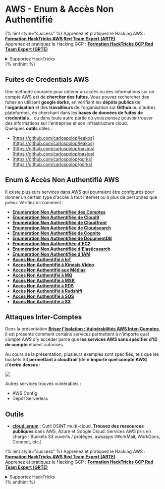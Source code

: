 # AWS - Enum & Accès Non Authentifié

{% hint style="success" %}
Apprenez et pratiquez le Hacking AWS :<img src="../../../.gitbook/assets/image (1).png" alt="" data-size="line">[**Formation HackTricks AWS Red Team Expert (ARTE)**](https://training.hacktricks.xyz/courses/arte)<img src="../../../.gitbook/assets/image (1).png" alt="" data-size="line">\
Apprenez et pratiquez le Hacking GCP : <img src="../../../.gitbook/assets/image (2).png" alt="" data-size="line">[**Formation HackTricks GCP Red Team Expert (GRTE)**<img src="../../../.gitbook/assets/image (2).png" alt="" data-size="line">](https://training.hacktricks.xyz/courses/grte)

<details>

<summary>Supportez HackTricks</summary>

* Consultez les [**plans d'abonnement**](https://github.com/sponsors/carlospolop) !
* **Rejoignez le** 💬 [**groupe Discord**](https://discord.gg/hRep4RUj7f) ou le [**groupe telegram**](https://t.me/peass) ou **suivez** nous sur **Twitter** 🐦 [**@hacktricks\_live**](https://twitter.com/hacktricks\_live)**.**
* **Partagez des astuces de hacking en soumettant des PRs aux** [**HackTricks**](https://github.com/carlospolop/hacktricks) et [**HackTricks Cloud**](https://github.com/carlospolop/hacktricks-cloud) dépôts github.

</details>
{% endhint %}

## Fuites de Credentials AWS

Une méthode courante pour obtenir un accès ou des informations sur un compte AWS est de **chercher des fuites**. Vous pouvez rechercher des fuites en utilisant **google dorks**, en vérifiant les **dépôts publics** de l'**organisation** et des **travailleurs** de l'organisation sur **Github** ou d'autres plateformes, en cherchant dans les **bases de données de fuites de credentials**... ou dans toute autre partie où vous pensez pouvoir trouver des informations sur l'entreprise et son infrastructure cloud.\
Quelques **outils** utiles :

* [https://github.com/carlospolop/leakos](https://github.com/carlospolop/leakos)
* [https://github.com/carlospolop/pastos](https://github.com/carlospolop/pastos)
* [https://github.com/carlospolop/gorks](https://github.com/carlospolop/gorks)

## Enum & Accès Non Authentifié AWS

Il existe plusieurs services dans AWS qui pourraient être configurés pour donner un certain type d'accès à tout Internet ou à plus de personnes que prévu. Vérifiez ici comment :

* [**Enumération Non Authentifiée des Comptes**](aws-accounts-unauthenticated-enum.md)
* [**Enumération Non Authentifiée de Cloud9**](https://github.com/carlospolop/hacktricks-cloud/blob/master/pentesting-cloud/aws-security/aws-unauthenticated-enum-access/broken-reference/README.md)
* [**Enumération Non Authentifiée de Cloudfront**](aws-cloudfront-unauthenticated-enum.md)
* [**Enumération Non Authentifiée de Cloudsearch**](https://github.com/carlospolop/hacktricks-cloud/blob/master/pentesting-cloud/aws-security/aws-unauthenticated-enum-access/broken-reference/README.md)
* [**Enumération Non Authentifiée de Cognito**](aws-cognito-unauthenticated-enum.md)
* [**Enumération Non Authentifiée de DocumentDB**](aws-documentdb-enum.md)
* [**Enumération Non Authentifiée d'EC2**](aws-ec2-unauthenticated-enum.md)
* [**Enumération Non Authentifiée d'Elasticsearch**](aws-elasticsearch-unauthenticated-enum.md)
* [**Enumération Non Authentifiée d'IAM**](aws-iam-and-sts-unauthenticated-enum.md)
* [**Accès Non Authentifié à IoT**](aws-iot-unauthenticated-enum.md)
* [**Accès Non Authentifié à Kinesis Video**](aws-kinesis-video-unauthenticated-enum.md)
* [**Accès Non Authentifié aux Médias**](aws-media-unauthenticated-enum.md)
* [**Accès Non Authentifié à MQ**](aws-mq-unauthenticated-enum.md)
* [**Accès Non Authentifié à MSK**](aws-msk-unauthenticated-enum.md)
* [**Accès Non Authentifié à RDS**](aws-rds-unauthenticated-enum.md)
* [**Accès Non Authentifié à Redshift**](aws-redshift-unauthenticated-enum.md)
* [**Accès Non Authentifié à SQS**](aws-sqs-unauthenticated-enum.md)
* [**Accès Non Authentifié à S3**](aws-s3-unauthenticated-enum.md)

## Attaques Inter-Comptes

Dans la présentation [**Briser l'Isolation : Vulnérabilités AWS Inter-Comptes**](https://www.youtube.com/watch?v=JfEFIcpJ2wk), il est présenté comment certains services permettent à n'importe quel compte AWS d'y accéder parce que **les services AWS sans spécifier d'ID de compte** étaient autorisés.

Au cours de la présentation, plusieurs exemples sont spécifiés, tels que les buckets S3 **permettant à cloudtrail** (de **n'importe quel compte AWS**) d'**écrire dessus** :

![](<../../../.gitbook/assets/image (260).png>)

Autres services trouvés vulnérables :

* AWS Config
* Dépôt Serverless

## Outils

* [**cloud\_enum**](https://github.com/initstring/cloud\_enum) : Outil OSINT multi-cloud. **Trouvez des ressources publiques** dans AWS, Azure et Google Cloud. Services AWS pris en charge : Buckets S3 ouverts / protégés, awsapps (WorkMail, WorkDocs, Connect, etc.)

{% hint style="success" %}
Apprenez et pratiquez le Hacking AWS :<img src="../../../.gitbook/assets/image (1).png" alt="" data-size="line">[**Formation HackTricks AWS Red Team Expert (ARTE)**](https://training.hacktricks.xyz/courses/arte)<img src="../../../.gitbook/assets/image (1).png" alt="" data-size="line">\
Apprenez et pratiquez le Hacking GCP : <img src="../../../.gitbook/assets/image (2).png" alt="" data-size="line">[**Formation HackTricks GCP Red Team Expert (GRTE)**<img src="../../../.gitbook/assets/image (2).png" alt="" data-size="line">](https://training.hacktricks.xyz/courses/grte)

<details>

<summary>Supportez HackTricks</summary>

* Consultez les [**plans d'abonnement**](https://github.com/sponsors/carlospolop) !
* **Rejoignez le** 💬 [**groupe Discord**](https://discord.gg/hRep4RUj7f) ou le [**groupe telegram**](https://t.me/peass) ou **suivez** nous sur **Twitter** 🐦 [**@hacktricks\_live**](https://twitter.com/hacktricks\_live)**.**
* **Partagez des astuces de hacking en soumettant des PRs aux** [**HackTricks**](https://github.com/carlospolop/hacktricks) et [**HackTricks Cloud**](https://github.com/carlospolop/hacktricks-cloud) dépôts github.

</details>
{% endhint %}
